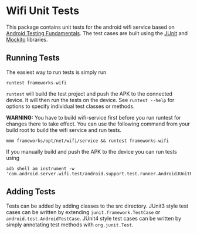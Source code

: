 # Wifi Unit Tests
This package contains unit tests for the android wifi service based on
[Android Testing Fundamentals](http://developer.android.com/tools/testing/testing_android.html).
The test cases are built using the [JUnit](http://junit.org/) and [Mockito](http://mockito.org/)
libraries.

## Running Tests
The easiest way to run tests is simply run

```
runtest frameworks-wifi
```

`runtest` will build the test project and push the APK to the connected device. It will then run the
tests on the device. See `runtest --help` for options to specify individual test classes or methods.

**WARNING:** You have to build wifi-service first before you run runtest for changes there to take
effect. You can use the following command from your build root to build the wifi service and run
tests.

```
mmm frameworks/opt/net/wifi/service && runtest frameworks-wifi
```


If you manually build and push the APK to the device you can run tests using

```
adb shell am instrument -w 'com.android.server.wifi.test/android.support.test.runner.AndroidJUnitRunner'
```

## Adding Tests
Tests can be added by adding classes to the src directory. JUnit3 style test cases can be written by
extending `junit.framework.TestCase` or `android.test.AndroidTestCase`. JUnit4 style test cases can
be written by simply annotating test methods with `org.junit.Test`.
